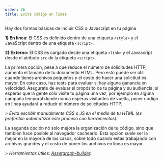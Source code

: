 ```yaml
---
order: 26
title: Evita código en línea
---
```


Hay dos formas básicas de incluir CSS o Javascript en tu página

**1) En línea:** El CSS es definido dentro de una etiqueta `<style>` y el JavaScript dentro de una etiqueta `<script>`.

**2) Externo:** El CSS es cargado desde una etiqueta `<link>` y el Javascript desde el atributo `src` de la etiqueta `<script>`.

La primera opción, pese a que reduce el número de solicitudes HTTP, aumenta el tamaño de tu documento HTML. Pero esto puede ser útil cuando tienes archivos pequeños y el costo de hacer una solicitud es mayor. En este caso, haz tests para evaluar si hay alguna ganancia en velocidad. Asegúrate de evaluar el propósito de tu página y su audiencia: si esperas que la gente sólo visite tu página una vez, por ejemplo en alguna campaña temporal donde nunca esperas visitantes de vuelta, poner código en línea ayudará a reducir el número de solicitudes HTTP.

*> Evita escribir manualmente CSS o JS en el medio de tu HTML (es preferible automatizar este proceso con herramientas).*

La segunda opción nó solo mejora la organización de tu código, sino que también hace posible al navegador cachearlo. Esta opción suele ser la mejor en la mayoría de los casos, sobre todo cuando estás trabajando con archivos grandes y el costo de poner los archivos en línea es mayor.

*> Herramientas útiles: [Assetgraph-builder](https://github.com/One-com/assetgraph-builder).*
